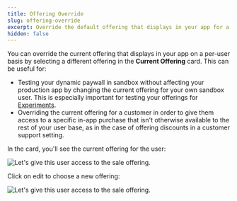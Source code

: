 ```yaml
---
title: Offering Override
slug: offering-override
excerpt: Override the default offering that displays in your app for a given customer
hidden: false
---
```


You can override the current offering that displays in your app on a per-user basis by selecting a different offering in the **Current Offering** card. This can be useful for:

- Testing your dynamic paywall in sandbox without affecting your production app by changing the current offering for your own sandbox user. This is especially important for testing your offerings for [Experiments](/docs/tools/experiments-v1).
- Overriding the current offering for a customer in order to give them access to a specific in-app purchase that isn't otherwise available to the rest of your user base, as in the case of offering discounts in a customer support setting.

In the card, you'll see the current offering for the user:

![Let's give this user access to the sale offering.](https://files.readme.io/7082b16-Screen_Shot_2020-07-30_at_12.56.07_PM.png)

Click on edit to choose a new offering:

![Let's give this user access to the sale offering.](https://files.readme.io/7082b16-Screen_Shot_2020-07-30_at_12.56.07_PM.png)

